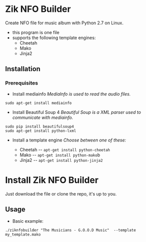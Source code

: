 # Zik NFO Builder

Create NFO file for music album with Python 2.7 on Linux.

* this program is one file
* supports the following template engines:
  * Cheetah
  * Mako
  * Jinja2

## Installation

### Prerequisites

* Install mediainfo
*MediaInfo is used to read the audio files.*
```
sudo apt-get install mediainfo
```
* Install Beautiful Soup 4
*Beautiful Soup is a XML parser used to communicate with mediainfo.*
```
sudo pip install beautifulsoup4 
sudo apt-get install python-lxml
```
* Install a template engine
*Choose between one of these:*

  * Cheetah -- `apt-get install python-cheetah`
  * Mako -- `apt-get install python-mako`b
  * Jinja2 -- `apt-get install python-jinja2`

# Install Zik NFO Builder

Just download the file or clone the repo, it's up to you.

## Usage

* Basic example: 
```
./ziknfobuilder "The Musicians - G.O.O.D Music"  --template my_template.mako 
```

